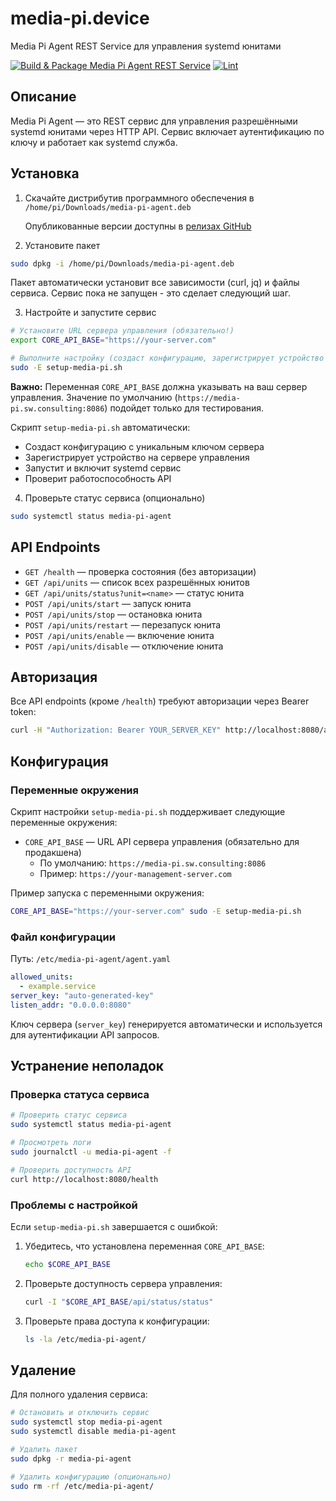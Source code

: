 # media-pi.device
Media Pi Agent REST Service для управления systemd юнитами

[![Build & Package Media Pi Agent REST Service](https://github.com/sw-consulting/media-pi.device/actions/workflows/build.yml/badge.svg)](https://github.com/sw-consulting/media-pi.device/actions/workflows/build.yml)
[![Lint](https://github.com/sw-consulting/media-pi.device/actions/workflows/lint.yml/badge.svg)](https://github.com/sw-consulting/media-pi.device/actions/workflows/lint.yml)

## Описание

Media Pi Agent — это REST сервис для управления разрешёнными systemd юнитами через HTTP API. Сервис включает аутентификацию по ключу и работает как systemd служба.

## Установка

1) Скачайте дистрибутив программного обеспечения в `/home/pi/Downloads/media-pi-agent.deb`

   Опубликованные версии доступны в [релизах GitHub](https://github.com/sw-consulting/media-pi.device/releases)

2) Установите пакет 

```bash
sudo dpkg -i /home/pi/Downloads/media-pi-agent.deb
```

Пакет автоматически установит все зависимости (curl, jq) и файлы сервиса. Сервис пока не запущен - это сделает следующий шаг.

3) Настройте и запустите сервис

```bash
# Установите URL сервера управления (обязательно!)
export CORE_API_BASE="https://your-server.com"

# Выполните настройку (создаст конфигурацию, зарегистрирует устройство и запустит сервис)
sudo -E setup-media-pi.sh
```

**Важно:** Переменная `CORE_API_BASE` должна указывать на ваш сервер управления. Значение по умолчанию (`https://media-pi.sw.consulting:8086`) подойдет только для тестирования.

Скрипт `setup-media-pi.sh` автоматически:
- Создаст конфигурацию с уникальным ключом сервера
- Зарегистрирует устройство на сервере управления  
- Запустит и включит systemd сервис
- Проверит работоспособность API

4) Проверьте статус сервиса (опционально)

```bash
sudo systemctl status media-pi-agent
```

## API Endpoints

- `GET /health` — проверка состояния (без авторизации)
- `GET /api/units` — список всех разрешённых юнитов
- `GET /api/units/status?unit=<name>` — статус юнита
- `POST /api/units/start` — запуск юнита
- `POST /api/units/stop` — остановка юнита  
- `POST /api/units/restart` — перезапуск юнита
- `POST /api/units/enable` — включение юнита
- `POST /api/units/disable` — отключение юнита

## Авторизация

Все API endpoints (кроме `/health`) требуют авторизации через Bearer token:

```bash
curl -H "Authorization: Bearer YOUR_SERVER_KEY" http://localhost:8080/api/units
```

## Конфигурация

### Переменные окружения

Скрипт настройки `setup-media-pi.sh` поддерживает следующие переменные окружения:

- `CORE_API_BASE` — URL API сервера управления (обязательно для продакшена)
  - По умолчанию: `https://media-pi.sw.consulting:8086`
  - Пример: `https://your-management-server.com`

Пример запуска с переменными окружения:

```bash
CORE_API_BASE="https://your-server.com" sudo -E setup-media-pi.sh
```

### Файл конфигурации

Путь: `/etc/media-pi-agent/agent.yaml`

```yaml
allowed_units:
  - example.service
server_key: "auto-generated-key"
listen_addr: "0.0.0.0:8080"
```

Ключ сервера (`server_key`) генерируется автоматически и используется для аутентификации API запросов.

## Устранение неполадок

### Проверка статуса сервиса

```bash
# Проверить статус сервиса
sudo systemctl status media-pi-agent

# Просмотреть логи
sudo journalctl -u media-pi-agent -f

# Проверить доступность API
curl http://localhost:8080/health
```

### Проблемы с настройкой

Если `setup-media-pi.sh` завершается с ошибкой:

1. Убедитесь, что установлена переменная `CORE_API_BASE`:
   ```bash
   echo $CORE_API_BASE
   ```

2. Проверьте доступность сервера управления:
   ```bash
   curl -I "$CORE_API_BASE/api/status/status"
   ```

3. Проверьте права доступа к конфигурации:
   ```bash
   ls -la /etc/media-pi-agent/
   ```

## Удаление

Для полного удаления сервиса:

```bash
# Остановить и отключить сервис
sudo systemctl stop media-pi-agent
sudo systemctl disable media-pi-agent

# Удалить пакет
sudo dpkg -r media-pi-agent

# Удалить конфигурацию (опционально)
sudo rm -rf /etc/media-pi-agent/
```
